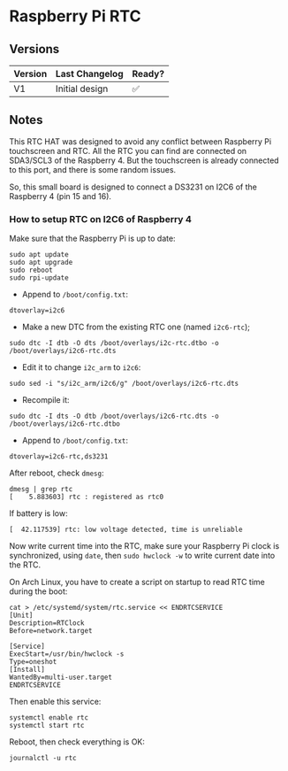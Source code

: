 # Raspberry Pi RTC

## Versions

| Version | Last Changelog | Ready? |
| ------- | -------------- | ------ |
| V1 | Initial design | ✅

## Notes

This RTC HAT was designed to avoid any conflict between Raspberry Pi touchscreen and RTC. All the RTC you can find are connected on SDA3/SCL3 of the Raspberry 4. But the touchscreen is already connected to this port, and there is some random issues.

So, this small board is designed to connect a DS3231 on I2C6 of the Raspberry 4 (pin 15 and 16).

### How to setup RTC on I2C6 of Raspberry 4

Make sure that the Raspberry Pi is up to date:

```
sudo apt update
sudo apt upgrade
sudo reboot
sudo rpi-update
```

* Append to `/boot/config.txt`:

`dtoverlay=i2c6`

* Make a new DTC from the existing RTC one (named `i2c6-rtc`);

`sudo dtc -I dtb -O dts /boot/overlays/i2c-rtc.dtbo -o /boot/overlays/i2c6-rtc.dts`

* Edit it to change `i2c_arm` to `i2c6`:

`sudo sed -i "s/i2c_arm/i2c6/g" /boot/overlays/i2c6-rtc.dts`

* Recompile it:

`sudo dtc -I dts -O dtb /boot/overlays/i2c6-rtc.dts -o /boot/overlays/i2c6-rtc.dtbo`

* Append to `/boot/config.txt`:

`dtoverlay=i2c6-rtc,ds3231`

After reboot, check `dmesg`:

```
dmesg | grep rtc
[    5.883603] rtc : registered as rtc0
```

If battery is low:

```
[  42.117539] rtc: low voltage detected, time is unreliable
```

Now write current time into the RTC, make sure your Raspberry Pi clock is synchronized, using `date`, then `sudo hwclock -w` to write current date into the RTC.

On Arch Linux, you have to create a script on startup to read RTC time during the boot:

```
cat > /etc/systemd/system/rtc.service << ENDRTCSERVICE
[Unit]
Description=RTClock
Before=network.target

[Service]
ExecStart=/usr/bin/hwclock -s
Type=oneshot
[Install]
WantedBy=multi-user.target
ENDRTCSERVICE
```

Then enable this service:

```
systemctl enable rtc
systemctl start rtc
```

Reboot, then check everything is OK:

```
journalctl -u rtc
```
